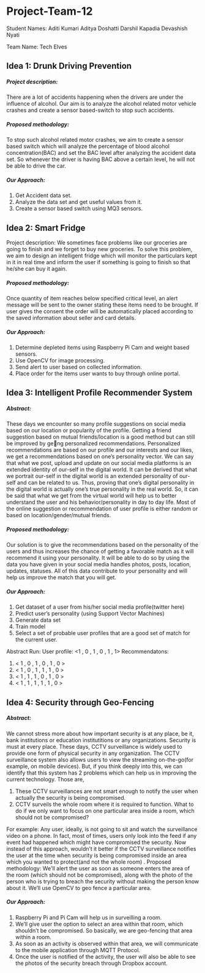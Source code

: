 # Project-Team-12

Student Names:
Aditi Kumari
Aditya Doshatti
Darshil Kapadia
Devashish Nyati

Team Name: Tech Elves

## Idea 1: Drunk Driving Prevention

##### Project description:
There are a lot of accidents happening when the drivers are under the influence of alcohol. Our
aim is to analyze the alcohol related motor vehicle crashes and create a sensor based-switch to
stop such accidents.

##### Proposed methodology:
To stop such alcohol related motor crashes, we aim to create a sensor based switch which will
analyze the percentage of blood alcohol concentration(BAC) and set the BAC level after
analyzing the accident data set. So whenever the driver is having BAC above a certain level, he
will not be able to drive the car.

##### Our Approach:
1. Get Accident data set.
2. Analyze the data set and get useful values from it.
3. Create a sensor based switch using MQ3 sensors.


## Idea 2: Smart Fridge

Project description:
We sometimes face problems like our groceries are going to finish and we forget to buy new
groceries. To solve this problem, we aim to design an intelligent fridge which will monitor the
particulars kept in it in real time and inform the user if something is going to finish so that
he/she can buy it again.

##### Proposed methodology:
Once quantity of item reaches below specified critical level, an alert message will be sent to the
owner stating these items need to be brought. If user gives the consent the order will be
automatically placed according to the saved information about seller and card details.

##### Our Approach:
1. Determine depleted items using Raspberry Pi Cam and weight based sensors.
2. Use OpenCV for image processing.
3. Send alert to user based on collected information.
4. Place order for the items user wants to buy through online portal.


## Idea 3: Intelligent Profile Recommender System

##### Abstract:
These days we encounter so many profile suggestions on social media based on our location or
popularity of the profile. Getting a friend suggestion based on mutual friends/location is a good
method but can still be improved by ge􀆫ng personalized recommendations. Personalized
recommendations are based on our profile and our interests and our likes, we get a
recommendations based on one’s personality vector.
We can say that what we post, upload and update on our social media platforms is an extended
identity of our-self in the digital world. It can be derived that what we portrait our-self in the
digital world is an extended personality of our-self and can be related to us. Thus, proving that
one’s digital personality in the digital world is actually one’s true personality in the real world.
So, it can be said that what we get from the virtual world will help us to better understand the
user and his behavior/personality in day to day life. Most of the online suggestion or
recommendation of user profile is either random or based on location/gender/mutual friends.

##### Proposed methodology:
Our solution is to give the recommendations based on the personality of the users and thus
increases the chance of getting a favorable match as it will recommend it using your personality.
It will be able to do so by using the data you have given in your social media handles photos,
posts, location, updates, statuses. All of this data contribute to your personality and will help us
improve the match that you will get.

##### Our Approach:
1. Get dataset of a user from his/her social media profile(twitter here)
2. Predict user’s personality (using Support Vector Machines)
3. Generate data set
4. Train model
5. Select a set of probable user profiles that are a good set of match for the current user.

Abstract Run:
User profile: <1 , 0 , 1 , 0 , 1 , 1>
Recommendatons:
1. < 1 , 0 , 1 , 0 , 1 , 0 >
2. < 1 , 0 , 1 , 1 , 1 , 0 >
3. < 1 , 1 , 1 , 0 , 1 , 0 >
4. < 1 , 1 , 1 , 1 , 1 , 0 >



## Idea 4: Security through Geo-Fencing

##### Abstract:
We cannot stress more about how important security is at any place, be it, bank institutions or
education institutitions or any organizations. Security is must at every place. These days, CCTV
surveillance is widely used to provide one form of physical security in any organization. The
CCTV surveillance system also allows users to view the streaming on-the-go(for example, on
mobile devices). But, if you think deeply into this, we can identify that this system has 2
problems which can help us in improving the current technology. Those are,
1) These CCTV surveillances are not smart enough to notify the user when actually the
security is being compromised.
2) CCTV surveils the whole room where it is required to function. What to do if we only
want to focus on one particular area inside a room, which should not be compromised?

For example: Any user, ideally, is not going to sit and watch the surveillance video on a phone. In
fact, most of times, users only look into the feed if any event had happened which might have
compromised the security. Now instead of this approach, wouldn’t it better if the CCTV
surveillance notifies the user at the time when security is being compromised inside an area
which you wanted to protect(and not the whole room) .
Proposed methodology:
We'll alert the user as soon as someone enters the area of the room (which should not be
compromised), along with the photo of the person who is trying to breach the security without
making the person know about it. We’ll use OpenCV to geo fence a particular area.

##### Our Approach:
1. Raspberry Pi and Pi Cam will help us in surveilling a room.
2. We’ll give user the option to select an area within that room, which shouldn’t be
compromised. So basically, we are geo-fencing that area within a room.
3. As soon as an activity is observed within that area, we will communicate to the mobile
application through MQTT Protocol.
4. Once the user is notified of the activity, the user will also be able to see the photos of the
security breach through Dropbox account.
